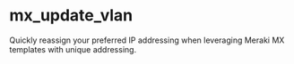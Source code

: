 # mx_update_vlan
Quickly reassign your preferred IP addressing when leveraging Meraki MX templates with unique addressing.
